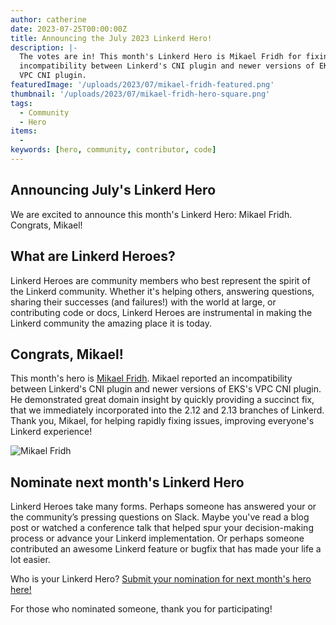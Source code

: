 ```yaml
---
author: catherine
date: 2023-07-25T00:00:00Z
title: Announcing the July 2023 Linkerd Hero!
description: |-
  The votes are in! This month's Linkerd Hero is Mikael Fridh for fixing an
  incompatibility between Linkerd's CNI plugin and newer versions of EKS's
  VPC CNI plugin.
featuredImage: '/uploads/2023/07/mikael-fridh-featured.png'
thumbnail: '/uploads/2023/07/mikael-fridh-hero-square.png'
tags:
  - Community
  - Hero
items:
  -
keywords: [hero, community, contributor, code]
---
```


## Announcing July's Linkerd Hero

We are excited to announce this month's Linkerd Hero: Mikael Fridh.
Congrats, Mikael!

## What are Linkerd Heroes?

Linkerd Heroes are community members who best represent the spirit of the
Linkerd community. Whether it's helping others, answering questions, sharing
their successes (and failures!) with the world at large, or contributing code
or docs, Linkerd Heroes are instrumental in making the Linkerd community the
amazing place it is today.

## Congrats, Mikael!

This month's hero is [Mikael Fridh](https://www.linkedin.com/in/mikaelfridh/).
Mikael reported an incompatibility between Linkerd's CNI plugin and newer
versions of EKS's VPC CNI plugin. He demonstrated great domain insight by
quickly providing a succinct fix, that we immediately incorporated into the
2.12 and 2.13 branches of Linkerd. Thank you, Mikael, for helping rapidly
fixing issues, improving everyone's Linkerd experience!

![Mikael Fridh](/uploads/2023/07/mikael-fridh-hero.png)

## Nominate next month's Linkerd Hero

Linkerd Heroes take many forms. Perhaps someone has answered your or the
community’s pressing questions on Slack. Maybe you've read a blog post or
watched a conference talk that helped spur your decision-making process or
advance your Linkerd implementation. Or perhaps someone contributed an awesome
Linkerd feature or bugfix that has made your life a lot easier.

Who is your Linkerd Hero? [Submit your nomination for next month's hero
here!](https://docs.google.com/forms/d/e/1FAIpQLSfNv--UnbbZSzW7J3SbREIMI-HaooyX9im8yLIGB7M_LKT_Fw/viewform?usp=sf_link)

For those who nominated someone, thank you for participating!
